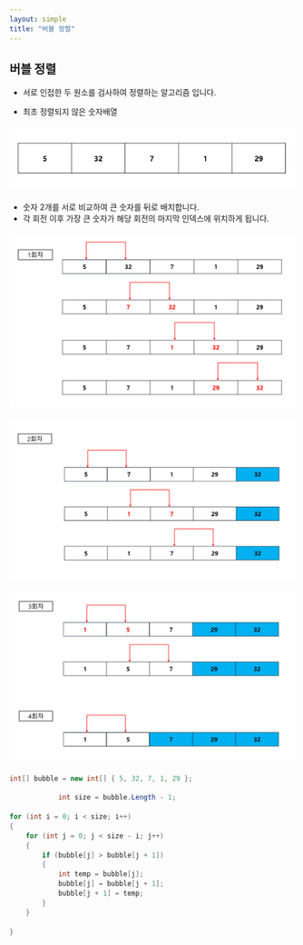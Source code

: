 ```yaml
---
layout: simple
title: "버블 정렬"
---
```


## 버블 정렬
- 서로 인접한 두 원소를 검사하여 정렬하는 알고리즘 입니다.

- 최초 정렬되지 않은 숫자배열
#### ![](Bubble1.png)


- 숫자 2개를 서로 비교하여 큰 숫자를 뒤로 배치합니다.
- 각 회전 이후 가장 큰 숫자가 해당 회전의 마지막 인덱스에 위치하게 됩니다.
#### ![](Bubble2.png)

#### ![](Bubble3.png)

#### ![](Bubble4.png)




```csharp
int[] bubble = new int[] { 5, 32, 7, 1, 29 };

            int size = bubble.Length - 1;

for (int i = 0; i < size; i++)
{
    for (int j = 0; j < size - i; j++)
    {
        if (bubble[j] > bubble[j + 1])
        {
            int temp = bubble[j];
            bubble[j] = bubble[j + 1];
            bubble[j + 1] = temp;
        }
    }
    
}

            

```